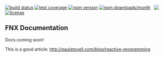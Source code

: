 <a style='float: right' href="https://github.com/fnxjs/fnx"><img src="https://img.shields.io/github/stars/fnxjs/fnx.svg?style=social&label=Stars"/></a>

[![build status](https://img.shields.io/travis/fnxjs/fnx/master.svg?style=flat)](https://travis-ci.org/fnxjs/fnx)
[![test coverage](https://img.shields.io/coveralls/fnxjs/fnx/master.svg?style=flat)](https://coveralls.io/github/fnxjs/fnx?branch=master)
[![npm version](https://img.shields.io/npm/v/fnx.svg?style=flat)](https://www.npmjs.com/package/fnx)
[![npm downloads/month](https://img.shields.io/npm/dm/fnx.svg?style=flat)](https://www.npmjs.com/package/fnx)
[![license](https://img.shields.io/github/license/fnxjs/fnx.svg?style=flat)](https://en.wikipedia.org/wiki/MIT_License)

## FNX Documentation

Docs coming soon!

This is a good article: http://paulstovell.com/blog/reactive-programming
